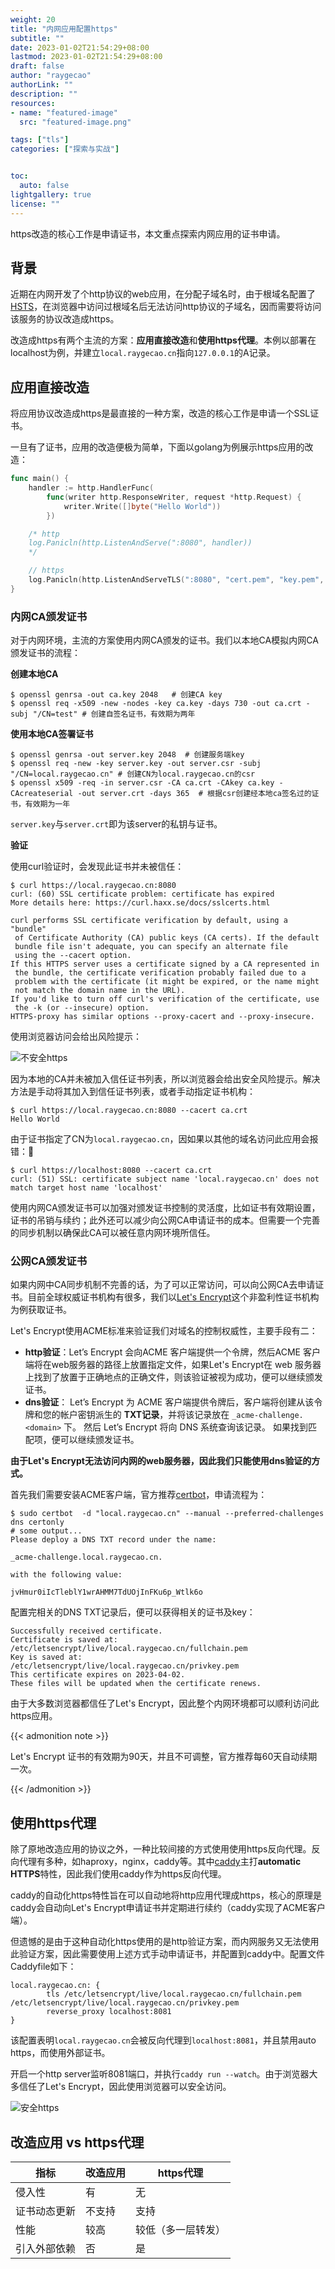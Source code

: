 ```yaml
---
weight: 20
title: "内网应用配置https"
subtitle: ""
date: 2023-01-02T21:54:29+08:00
lastmod: 2023-01-02T21:54:29+08:00
draft: false
author: "raygecao"
authorLink: ""
description: ""
resources:
- name: "featured-image"
  src: "featured-image.png"

tags: ["tls"]
categories: ["探索与实战"]


toc:
  auto: false
lightgallery: true
license: ""
---
```

https改造的核心工作是申请证书，本文重点探索内网应用的证书申请。
<!--more-->

## 背景

近期在内网开发了个http协议的web应用，在分配子域名时，由于根域名配置了[HSTS](https://en.wikipedia.org/wiki/HTTP_Strict_Transport_Security)，在浏览器中访问过根域名后无法访问http协议的子域名，因而需要将访问该服务的协议改造成https。

改造成https有两个主流的方案：**应用直接改造**和**使用https代理**。本例以部署在localhost为例，并建立`local.raygecao.cn`指向`127.0.0.1`的A记录。

## 应用直接改造

将应用协议改造成https是最直接的一种方案，改造的核心工作是申请一个SSL证书。

一旦有了证书，应用的改造便极为简单，下面以golang为例展示https应用的改造：

```go
func main() {
	handler := http.HandlerFunc(
		func(writer http.ResponseWriter, request *http.Request) {
			writer.Write([]byte("Hello World"))
		})

	/* http
	log.Panicln(http.ListenAndServe(":8080", handler))
	*/

	// https
	log.Panicln(http.ListenAndServeTLS(":8080", "cert.pem", "key.pem", handler))
}
```

### 内网CA颁发证书

对于内网环境，主流的方案使用内网CA颁发的证书。我们以本地CA模拟内网CA颁发证书的流程：

**创建本地CA**

```shell
$ openssl genrsa -out ca.key 2048   # 创建CA key
$ openssl req -x509 -new -nodes -key ca.key -days 730 -out ca.crt -subj "/CN=test" # 创建自签名证书，有效期为两年
```

**使用本地CA签署证书**

```shell
$ openssl genrsa -out server.key 2048  # 创建服务端key
$ openssl req -new -key server.key -out server.csr -subj "/CN=local.raygecao.cn" # 创建CN为local.raygecao.cn的csr
$ openssl x509 -req -in server.csr -CA ca.crt -CAkey ca.key -CAcreateserial -out server.crt -days 365  # 根据csr创建经本地ca签名过的证书，有效期为一年
```

`server.key`与`server.crt`即为该server的私钥与证书。

**验证**

使用curl验证时，会发现此证书并未被信任：

```shell
$ curl https://local.raygecao.cn:8080
curl: (60) SSL certificate problem: certificate has expired
More details here: https://curl.haxx.se/docs/sslcerts.html

curl performs SSL certificate verification by default, using a "bundle"
 of Certificate Authority (CA) public keys (CA certs). If the default
 bundle file isn't adequate, you can specify an alternate file
 using the --cacert option.
If this HTTPS server uses a certificate signed by a CA represented in
 the bundle, the certificate verification probably failed due to a
 problem with the certificate (it might be expired, or the name might
 not match the domain name in the URL).
If you'd like to turn off curl's verification of the certificate, use
 the -k (or --insecure) option.
HTTPS-proxy has similar options --proxy-cacert and --proxy-insecure.
```

使用浏览器访问会给出风险提示：

![不安全https](unsecurity.png)

因为本地的CA并未被加入信任证书列表，所以浏览器会给出安全风险提示。解决方法是手动将其加入到信任证书列表，或者手动指定证书机构：
```shell
$ curl https://local.raygecao.cn:8080 --cacert ca.crt
Hello World
```

由于证书指定了CN为`local.raygecao.cn`，因如果以其他的域名访问此应用会报错：

```shell
$ curl https://localhost:8080 --cacert ca.crt
curl: (51) SSL: certificate subject name 'local.raygecao.cn' does not match target host name 'localhost'
```

使用内网CA颁发证书可以加强对颁发证书控制的灵活度，比如证书有效期设置，证书的吊销与续约；此外还可以减少向公网CA申请证书的成本。但需要一个完善的同步机制以确保此CA可以被任意内网环境所信任。



### 公网CA颁发证书

如果内网中CA同步机制不完善的话，为了可以正常访问，可以向公网CA去申请证书。目前全球权威证书机构有很多，我们以[Let's Encrypt](https://letsencrypt.org/)这个非盈利性证书机构为例获取证书。

Let's Encrypt使用ACME标准来验证我们对域名的控制权威性，主要手段有二：

- **http验证**：Let’s Encrypt 会向ACME 客户端提供一个令牌，然后ACME 客户端将在web服务器的路径上放置指定文件，如果Let's Encrypt在 web 服务器上找到了放置于正确地点的正确文件，则该验证被视为成功，便可以继续颁发证书。
- **dns验证**： Let’s Encrypt 为 ACME 客户端提供令牌后，客户端将创建从该令牌和您的帐户密钥派生的 **TXT记录**，并将该记录放在 `_acme-challenge.<domain>` 下。 然后 Let’s Encrypt 将向 DNS 系统查询该记录。 如果找到匹配项，便可以继续颁发证书。

**由于Let's Encrypt无法访问内网的web服务器，因此我们只能使用dns验证的方式。**

首先我们需要安装ACME客户端，官方推荐[certbot](https://certbot.eff.org/)，申请流程为：

```shell
$ sudo certbot  -d "local.raygecao.cn" --manual --preferred-challenges dns certonly
# some output...
Please deploy a DNS TXT record under the name:

_acme-challenge.local.raygecao.cn.

with the following value:

jvHmur0iIcTleblY1wrAHMM7TdUOjInFKu6p_Wtlk6o

```

配置完相关的DNS TXT记录后，便可以获得相关的证书及key：

```shell
Successfully received certificate.
Certificate is saved at: /etc/letsencrypt/live/local.raygecao.cn/fullchain.pem
Key is saved at:         /etc/letsencrypt/live/local.raygecao.cn/privkey.pem
This certificate expires on 2023-04-02.
These files will be updated when the certificate renews.
```

由于大多数浏览器都信任了Let's Encrypt，因此整个内网环境都可以顺利访问此https应用。

{{< admonition note >}}

Let's Encrypt 证书的有效期为90天，并且不可调整，官方推荐每60天自动续期一次。

{{< /admonition >}}



## 使用https代理

除了原地改造应用的协议之外，一种比较间接的方式使用使用https反向代理。反向代理有多种，如haproxy，nginx，caddy等。其中[caddy](https://caddyserver.com/)主打**automatic HTTPS**特性，因此我们使用caddy作为https反向代理。

caddy的自动化https特性旨在可以自动地将http应用代理成https，核心的原理是caddy会自动向Let's Encrypt申请证书并定期进行续约（caddy实现了ACME客户端）。

但遗憾的是由于这种自动化https使用的是http验证方案，而内网服务又无法使用此验证方案，因此需要使用上述方式手动申请证书，并配置到caddy中。配置文件Caddyfile如下：

```text
local.raygecao.cn: {
        tls /etc/letsencrypt/live/local.raygecao.cn/fullchain.pem /etc/letsencrypt/live/local.raygecao.cn/privkey.pem
        reverse_proxy localhost:8081
}
```

该配置表明`local.raygecao.cn`会被反向代理到`localhost:8081`，并且禁用auto https，而使用外部证书。

开启一个http server监听8081端口，并执行`caddy run --watch`。由于浏览器大多信任了Let's Encrypt，因此使用浏览器可以安全访问。

![安全https](security.png)

## 改造应用 vs https代理

| 指标         | 改造应用 | https代理          |
| ------------ | -------- | ------------------ |
| 侵入性       | 有       | 无                 |
| 证书动态更新 | 不支持   | 支持               |
| 性能         | 较高     | 较低（多一层转发） |
| 引入外部依赖 | 否       | 是                 |

